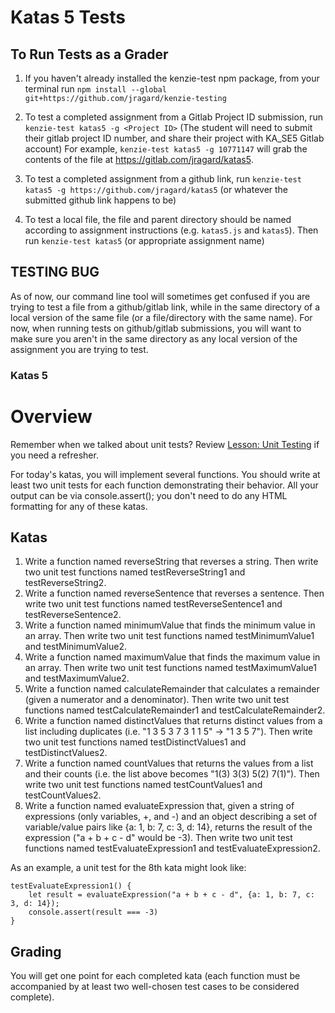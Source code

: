 # Katas 5 Tests

## To Run Tests as a Grader

1.  If you haven't already installed the kenzie-test npm package, from your terminal run `npm install --global git+https://github.com/jragard/kenzie-testing`

2.  To test a completed assignment from a Gitlab Project ID submission, run `kenzie-test katas5 -g <Project ID>`  (The student will need to submit their gitlab project ID number, and share their project with KA_SE5 Gitlab account) For example, `kenzie-test katas5 -g 10771147` will grab the contents of the file at https://gitlab.com/jragard/katas5.

3. To test a completed assignment from a github link, run `kenzie-test katas5 -g https://github.com/jragard/katas5` (or whatever the submitted github link happens to be)

4. To test a local file, the file and parent directory should be named according to assignment instructions (e.g. `katas5.js` and `katas5`).  Then run `kenzie-test katas5` (or appropriate assignment name)

## TESTING BUG ##

As of now, our command line tool will sometimes get confused if you are trying to test a file from a github/gitlab link, while in the same directory of a local version of the same file (or a file/directory with the same name).  For now, when running tests on github/gitlab submissions, you will want to make sure you aren't in the same directory as any local version of the assignment you are trying to test.

### Katas 5 ###

# Overview

Remember when we talked about unit tests?  Review [Lesson: Unit Testing](https://my.kenzie.academy/courses/20/assignments/1633) if you need a refresher.

For today's katas, you will implement several functions. You should write at least two unit tests for each function demonstrating their behavior. All your output can be via console.assert(); you don't need to do any HTML formatting for any of these katas.

## Katas

1. Write a function named reverseString that reverses a string. Then write two unit test functions named testReverseString1 and testReverseString2.
2. Write a function named reverseSentence that reverses a sentence. Then write two unit test functions named testReverseSentence1 and testReverseSentence2.
3. Write a function named minimumValue that finds the minimum value in an array. Then write two unit test functions named testMinimumValue1 and testMinimumValue2.
4. Write a function named maximumValue that finds the maximum value in an array. Then write two unit test functions named testMaximumValue1 and testMaximumValue2.
5. Write a function named calculateRemainder that calculates a remainder (given a numerator and a denominator). Then write two unit test functions named testCalculateRemainder1 and testCalculateRemainder2.
6. Write a function named distinctValues that returns distinct values from a list including duplicates (i.e. "1 3 5 3 7 3 1 1 5" -> "1 3 5 7"). Then write two unit test functions named testDistinctValues1 and testDistinctValues2.
7. Write a function named countValues that returns the values from a list and their counts (i.e. the list above becomes "1(3) 3(3) 5(2) 7(1)"). Then write two unit test functions named testCountValues1 and testCountValues2.
8. Write a function named evaluateExpression that, given a string of expressions (only variables, +, and -) and an object describing a set of variable/value pairs like {a: 1, b: 7, c: 3, d: 14}, returns the result of the expression ("a + b + c - d" would be -3). Then write two unit test functions named testEvaluateExpression1 and testEvaluateExpression2.

As an example, a unit test for the 8th kata might look like:

```
testEvaluateExpression1() {
    let result = evaluateExpression("a + b + c - d", {a: 1, b: 7, c: 3, d: 14});
    console.assert(result === -3)
}
```

## Grading

You will get one point for each completed kata (each function must be accompanied by at least two well-chosen test cases to be considered complete).
